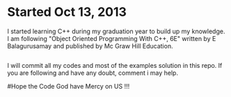 # Started Oct 13, 2013
I started learning C++ during my graduation year to build up my knowledge. I am following "Object Oriented Programming With C++, 6E" written by E Balagurusamay and published by Mc Graw Hill Education.
```
```
I will commit all my codes and most of the examples solution in this repo. If you are following and have any doubt, comment i may help.

#Hope the Code God have Mercy on US !!!
